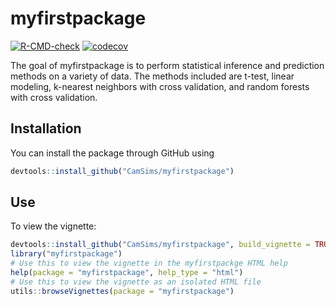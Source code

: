 
# myfirstpackage

<!-- badges: start -->
[![R-CMD-check](https://github.com/CamSims/myfirstpackage/workflows/R-CMD-check/badge.svg)](https://github.com/CamSims/myfirstpackage/actions)
[![codecov](https://codecov.io/gh/CamSims/myfirstpackage/branch/master/graph/badge.svg?token=1EGFJE76Z4)](https://codecov.io/gh/CamSims/myfirstpackage)
<!-- badges: end -->

The goal of myfirstpackage is to perform statistical inference and prediction
methods on a variety of data. The methods included are t-test, linear modeling,
k-nearest neighbors with cross validation, and random forests with cross
validation.

## Installation

You can install the package through GitHub using 

``` r
devtools::install_github("CamSims/myfirstpackage")
```

## Use

To view the vignette:

``` r
devtools::install_github("CamSims/myfirstpackage", build_vignette = TRUE, build_opts = c())
library("myfirstpackage")
# Use this to view the vignette in the myfirstpackge HTML help
help(package = "myfirstpackage", help_type = "html")
# Use this to view the vignette as an isolated HTML file
utils::browseVignettes(package = "myfirstpackage")
```

